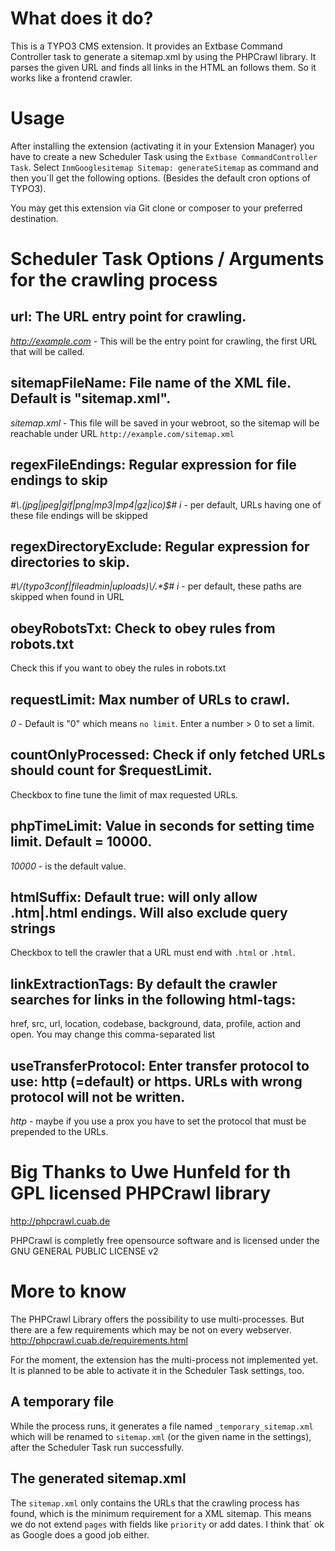 # What does it do?
This is a TYPO3 CMS extension. It provides an Extbase Command Controller task to generate 
a sitemap.xml by using the PHPCrawl library.
It parses the given URL and finds all links in the HTML an follows them. So it works like a frontend crawler.

# Usage
After installing the extension (activating it in your Extension Manager) you have to create a new Scheduler Task using
the `Extbase CommandController Task`. Select `InmGooglesitemap Sitemap: generateSitemap` as command and then you´ll get
the following options. (Besides the default cron options of TYPO3).

You may get this extension via Git clone or composer to your preferred destination.

# Scheduler Task Options / Arguments for the crawling process
## url: The URL entry point for crawling.
*http://example.com* - This will be the entry point for crawling, the first URL that will be called.

## sitemapFileName: File name of the XML file. Default is "sitemap.xml".
*sitemap.xml* - This file will be saved in your webroot, so the sitemap will be reachable under URL `http://example.com/sitemap.xml`

## regexFileEndings: Regular expression for file endings to skip
*#\\.(jpg|jpeg|gif|png|mp3|mp4|gz|ico)$# i* - per default, URLs having one of these file endings will be skipped

## regexDirectoryExclude: Regular expression for directories to skip.
*#\\/(typo3conf|fileadmin|uploads)\\/.\*$# i* - per default, these paths are skipped when found in URL
 
## obeyRobotsTxt: Check to obey rules from robots.txt
Check this if you want to obey the rules in robots.txt

## requestLimit: Max number of URLs to crawl.
*0* - Default is "0" which means `no limit`. Enter a number > 0 to set a limit.

## countOnlyProcessed: Check if only fetched URLs should count for $requestLimit.
Checkbox to fine tune the limit of max requested URLs.

## phpTimeLimit: Value in seconds for setting time limit. Default = 10000.
*10000* - is the default value.

## htmlSuffix: Default true: will only allow .htm|.html endings. Will also exclude query strings
Checkbox to tell the crawler that a URL must end with `.html` or `.html`.

## linkExtractionTags: By default the crawler searches for links in the following html-tags: 
href, src, url, location, codebase, background, data, profile, action and open. You may change this comma-separated list

## useTransferProtocol: Enter transfer protocol to use: http (=default) or https. URLs with wrong protocol will not be written.
*http* - maybe if you use a prox you have to set the protocol that must be prepended to the URLs.


# Big Thanks to Uwe Hunfeld for th GPL licensed PHPCrawl library
http://phpcrawl.cuab.de

PHPCrawl is completly free opensource software and is licensed under the GNU GENERAL PUBLIC LICENSE v2

# More to know
The PHPCrawl Library offers the possibility to use multi-processes. But there are a few requirements which may be not on
every webserver.
http://phpcrawl.cuab.de/requirements.html

For the moment, the extension has the multi-process not implemented yet. It is planned to be able to activate it in the 
Scheduler Task settings, too.

## A temporary file
While the process runs, it generates a file named `_temporary_sitemap.xml` which will be renamed to `sitemap.xml` (or the 
given name in the settings), after the Scheduler Task run successfully.

## The generated sitemap.xml
The `sitemap.xml` only contains the URLs that the crawling process has found, which is the minimum requirement for a XML
sitemap. This means we do not extend `pages` with fields like `priority` or add dates. I think that´ ok as Google does a
good job either.